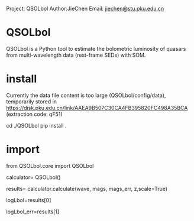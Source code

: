 Project: QSOLbol
Author:JieChen
Email: jiechen@stu.pku.edu.cn

# QSOLbol

QSOLbol is a Python tool to estimate the bolometric luminosity of quasars from multi-wavelength data (rest-frame SEDs) with SOM.


# install 
Currently the data file content is too large (QSOLbol/config/data), temporarily stored in https://disk.pku.edu.cn/link/AAEA9B507C30CA4FB395820FC498A35BCA (extraction code: qF51)

cd ./QSOLbol
pip install .

# import
from QSOLbol.core import QSOLbol

calculator= QSOLbol()

results= calculator.calculate(wave, mags, mags_err, z,scale=True)

logLbol=results[0]

logLbol_err=results[1]


